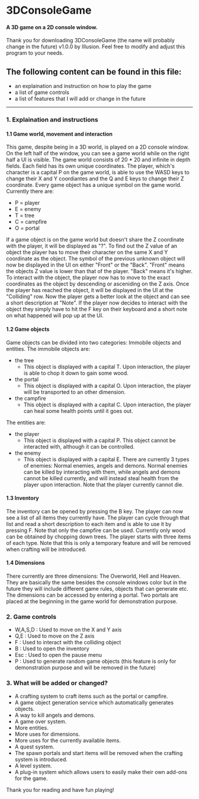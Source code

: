 # 3DConsoleGame
#### A 3D game on a 2D console window.

Thank you for downloading 3DConsoleGame (the name will probably change in the future) v1.0.0 by Illusion. Feel free to modify and adjust this program to your needs.


## The following content can be found in this file:

- an explaination and instruction on how to play the game
- a list of game controls
- a list of features that I will add or change in the future
---
### 1. Explaination and instructions
#### 1.1 Game world, movement and interaction
This game, despite being in a 3D world, is played on a 2D console window. On the left half of the window, you can see a game world while on the right half a UI is visible.
The game world consists of 20 * 20 and infinite in depth fields. Each field has its own unique coordinates. The player, which's character is a capital P on the game world, is able to use the WASD keys to change their X and Y coordiantes and the Q and E keys to change their Z coordinate.
Every game object has a unique symbol on the game world. Currently there are:

- P = player
- E = enemy
- T = tree
- C = campfire
- O = portal

If a game object is on the game world but doesn't share the Z coordinate with the player, it will be displayed as "?". To find out the Z value of an object the player has to move their character on the same X and Y coordinate as the object. The symbol of the previous unknown object will now be displayed in the UI on either "Front" or the "Back".
"Front" means the objects Z value is lower than that of the player. "Back" means it's higher. To interact with the object, the player now has to move to the exact coordinates as the object by descending or asceniding on the Z axis.
Once the player has reached the object, it will be displayed in the UI at the "Colliding" row. Now the player gets a better look at the object and can see a short description at "Note".
If the player now decides to interact with the object they simply have to hit the F key on their keyboard and a short note on what happened will pop up at the UI.

#### 1.2 Game objects
Game objects can be divided into two categories: Immobile objects and entities. The immobile objects are:

- the tree
  - This object is displayed with a capital T. Upon interaction, the player is able to chop it down to gain some wood.
- the portal
  - This object is displayed with a capital O. Upon interaction, the player will be transported to an other dimension.
- the campfire
  - This object is displayed with a capital C. Upon interaction, the player can heal some health points until it goes out.
  
The entities are:
  
- the player
  - This object is displayed with a capital P. This object cannot be interacted with, although it can be controlled.
- the enemy
  - This object is displayed with a capital E. There are currently 3 types of enemies: Normal enemies, angels and demons. Normal enemies can be killed by interacting with them, while angels and demons cannot be killed currently, and will instead steal health from the player upon interaction. Note that the player currently cannot die.

#### 1.3 Inventory
The inventory can be opened by pressing the B key. The player can now see a list of all items they currently have. The player can cycle through that list and read a short description to each item and is able to use it by pressing F. Note that only the campfire can be used.
Currently only wood can be obtained by chopping down trees. The player starts with three items of each type. Note that this is only a temporary feature and will be removed when crafting will be introduced.

#### 1.4 Dimensions
There currently are three dimensions: The Overworld, Hell and Heaven. They are basically the same besides the console windows color but in the future they will include different game rules, objects that can generate etc.
The dimensions can be accessed by entering a portal. Two portals are placed at the beginning in the game world for demonstration purpose.

### 2. Game controls
- W,A,S,D : Used to move on the X and Y axis
- Q,E : Used to move on the Z axis
- F : Used to interact with the colliding object
- B : Used to open the inventory
- Esc : Used to open the pause menu
- P : Used to generate random game objects (this feature is only for demonstration purpose and will be removed in the future)

### 3. What will be added or changed?
- A crafting system to craft items such as the portal or campfire.
- A game object generation service which automatically generates objects.
- A way to kill angels and demons.
- A game over system.
- More entities.
- More uses for dimensions.
- More uses for the currently available items.
- A quest system.
- The spawn portals and start items will be removed when the crafting system is introduced.
- A level system.
- A plug-in system which allows users to easily make their own add-ons for the game.


Thank you for reading and have fun playing!
